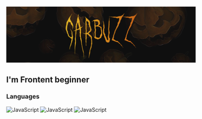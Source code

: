 ![Header](https://github.com/Garbuzz/Garbuzz/blob/main/assets/%D0%93%D0%B8%D1%82.png)

## I'm Frontent beginner

### Languages
![JavaScript](https://img.shields.io/badge/javascript-FBC900?style=for-the-badge&logo=javascript&logoColor=000)
![JavaScript](https://img.shields.io/badge/html-FBC900?style=for-the-badge&logo=html5&logoColor=000)
![JavaScript](https://img.shields.io/badge/css-FBC900?style=for-the-badge&logo=Css3&logoColor=000)
<!---
Garbuzz/Garbuzz is a ✨ special ✨ repository because its `README.md` (this file) appears on your GitHub profile.
You can click the Preview link to take a look at your changes.
--->
